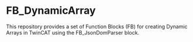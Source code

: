 # FB_DynamicArray
This repository provides a set of Function Blocks (FB) for creating Dynamic Arrays in TwinCAT using the FB_JsonDomParser block.
